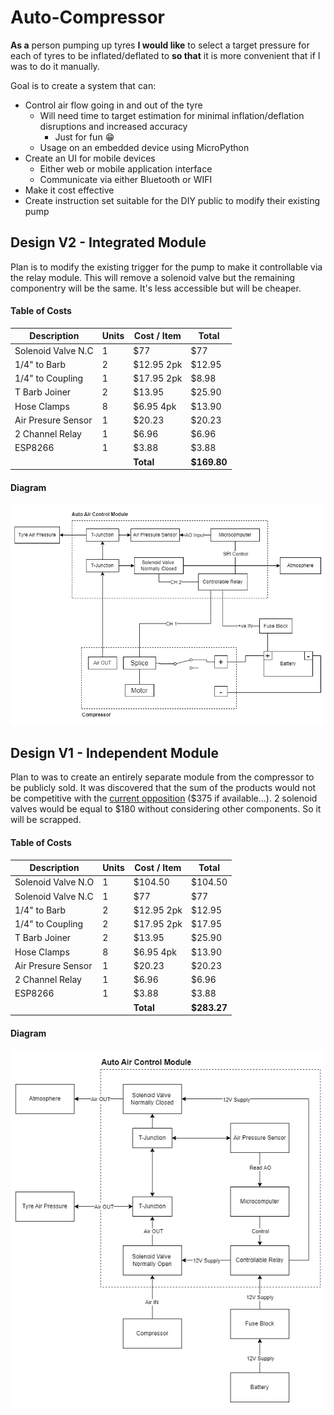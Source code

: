 # Auto-Compressor
**As a** person pumping up tyres 
**I would like** to select a target pressure for each of tyres to be inflated/deflated to
**so that** it is more convenient that if I was to do it manually.

Goal is to create a system that can:
- Control air flow going in and out of the tyre
	- Will need time to target estimation for minimal inflation/deflation disruptions and increased accuracy
		- Just for fun :grin: 
	- Usage on an embedded device using MicroPython
- Create an UI for mobile devices
	- Either web or mobile application interface
	- Communicate via either Bluetooth or WIFI
- Make it cost effective
- Create instruction set suitable for the DIY public to modify their existing pump

## Design V2 - Integrated Module
Plan is to modify the existing trigger for the pump to make it controllable via the relay module. This will remove a solenoid valve but the remaining componentry will be the same. It's less accessible but will be cheaper.

#### Table of Costs
| Description | Units | Cost / Item | Total|
|------|-----|-----|-----|
| Solenoid Valve N.C | 1 | $77 | $77|
| 1/4" to Barb | 2 | $12.95 2pk | $12.95 |
| 1/4" to Coupling | 1 | $17.95 2pk | $8.98 |
| T Barb Joiner | 2 | $13.95 | $25.90 |
| Hose Clamps | 8 | $6.95 4pk | $13.90 |
| Air Presure Sensor | 1 | $20.23 | $20.23 |
| 2 Channel Relay | 1 | $6.96 | $6.96 |
| ESP8266 | 1 | $3.88 | $3.88 |
| | | **Total** | **$169.80**|

#### Diagram
![Slim Design](./diagramSlim.png)

## Design V1 - Independent Module
Plan to was to create an entirely separate module from the compressor to be publicly sold. It was discovered that the sum of the products would not be competitive with the [current opposition](https://www.4wdevo.com.au/product/autoflate/) ($375 if available...). 2 solenoid valves would be equal to $180 without considering other components. So it will be scrapped.

#### Table of Costs
| Description | Units | Cost / Item | Total|
|------|-----|-----|-----|
| Solenoid Valve N.O | 1 | $104.50 | $104.50|
| Solenoid Valve N.C | 1 | $77 | $77|
| 1/4" to Barb | 2 | $12.95 2pk | $12.95 |
| 1/4" to Coupling | 2 | $17.95 2pk | $17.95 |
| T Barb Joiner | 2 | $13.95 | $25.90 |
| Hose Clamps | 8 | $6.95 4pk | $13.90 |
| Air Presure Sensor | 1 | $20.23 | $20.23 |
| 2 Channel Relay | 1 | $6.96 | $6.96 |
| ESP8266 | 1 | $3.88 | $3.88 |
| | | **Total** | **$283.27**|

#### Diagram

![diagram](diagram.png)

